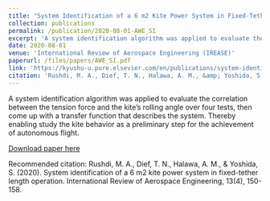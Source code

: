 ```yaml
---
title: "System Identification of a 6 m2 Kite Power System in Fixed-Tether Length Operation"
collection: publications
permalink: /publication/2020-08-01-AWE_SI
excerpt: 'A system identification algorithm was applied to evaluate the correlation between the tension force and the kite’s rolling angle over four tests, then come up with a transfer function that describes the system. Thereby enabling study the kite behavior as a preliminary step for the achievement of autonomous flight.'
date: 2020-08-01
venue: 'International Review of Aerospace Engineering (IREASE)'
paperurl: /files/papers/AWE_SI.pdf
link: 'https://kyushu-u.pure.elsevier.com/en/publications/system-identification-of-a-6-msup2sup-kite-power-system-in-fixed-'
citation: 'Rushdi, M. A., Dief, T. N., Halawa, A. M., &amp; Yoshida, S. (2020). System identification of a 6 m2 kite power system in fixed-tether length operation. International Review of Aerospace Engineering, 13(4), 150-158.'
---
```

A system identification algorithm was applied to evaluate the correlation between the tension force and the kite’s rolling angle over four tests, then come up with a transfer function that describes the system. Thereby enabling study the kite behavior as a preliminary step for the achievement of autonomous flight.

[Download paper here](https://kyushu-u.pure.elsevier.com/en/publications/system-identification-of-a-6-msup2sup-kite-power-system-in-fixed-)

Recommended citation: Rushdi, M. A., Dief, T. N., Halawa, A. M., & Yoshida, S. (2020). System identification of a 6 m2 kite power system in fixed-tether length operation. International Review of Aerospace Engineering, 13(4), 150-158.